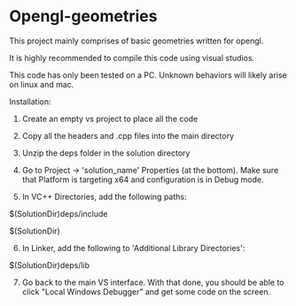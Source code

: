 # Opengl-geometries

This project mainly comprises of basic geometries written for opengl.

It is highly recommended to compile this code using visual studios.

This code has only been tested on a PC. Unknown behaviors will likely arise on linux and mac.

Installation:

1. Create an empty vs project to place all the code

2. Copy all the headers and .cpp files into the main directory

3. Unzip the deps folder in the solution directory

4. Go to Project -> 'solution_name' Properties (at the bottom). Make sure that Platform is targeting x64 and configuration is in Debug mode.

5. In VC++ Directories, add the following paths:

$(SolutionDir)deps/include

$(SolutionDir)

6. In Linker, add the following to 'Additional Library Directories':

$(SolutionDir)deps/lib

7. Go back to the main VS interface. With that done, you should be able to click "Local Windows Debugger" and get some code on the screen.

